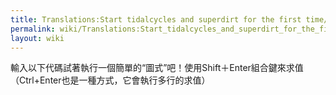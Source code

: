 ```yaml
---
title: Translations:Start tidalcycles and superdirt for the first time/11/zh-tw
permalink: wiki/Translations:Start_tidalcycles_and_superdirt_for_the_first_time/11/zh-tw/
layout: wiki
---
```


輸入以下代碼試著執行一個簡單的“圖式”吧！使用Shift＋Enter組合鍵來求值（Ctrl+Enter也是一種方式，它會執行多行的求值）
